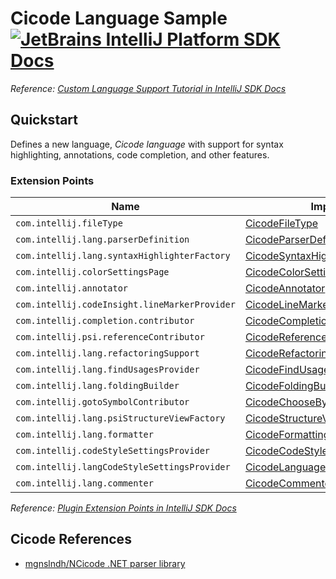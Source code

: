 # Cicode Language Sample [![JetBrains IntelliJ Platform SDK Docs](https://jb.gg/badges/docs.svg)][docs]
*Reference: [Custom Language Support Tutorial in IntelliJ SDK Docs][docs:custom_language_support_tutorial]*

## Quickstart

Defines a new language, _Cicode language_ with support for syntax highlighting, annotations, code completion, and other features.

### Extension Points

| Name                                          | Implementation                                                                          | Extension Point Class               |
|-----------------------------------------------|-----------------------------------------------------------------------------------------|-------------------------------------|
| `com.intellij.fileType`                       | [CicodeFileType][file:CicodeFileType]                                                   | `LanguageFileType`                  |
| `com.intellij.lang.parserDefinition`          | [CicodeParserDefinition][file:CicodeParserDefinition]                                   | `ParserDefinition`                  |
| `com.intellij.lang.syntaxHighlighterFactory`  | [CicodeSyntaxHighlighterFactory][file:CicodeSyntaxHighlighterFactory]                   | `SyntaxHighlighterFactory`          |
| `com.intellij.colorSettingsPage`              | [CicodeColorSettingsPage][file:CicodeColorSettingsPage]                                 | `ColorSettingsPage`                 |
| `com.intellij.annotator`                      | [CicodeAnnotator][file:CicodeAnnotator]                                                 | `Annotator`                         |
| `com.intellij.codeInsight.lineMarkerProvider` | [CicodeLineMarkerProvider][file:CicodeLineMarkerProvider]                               | `RelatedItemLineMarkerProvider`     |
| `com.intellij.completion.contributor`         | [CicodeCompletionContributor][file:CicodeCompletionContributor]                         | `CompletionContributor`             |
| `com.intellij.psi.referenceContributor`       | [CicodeReferenceContributor][file:CicodeReferenceContributor]                           | `PsiReferenceContributor`           |
| `com.intellij.lang.refactoringSupport`        | [CicodeRefactoringSupportProvider][file:CicodeRefactoringSupportProvider]               | `RefactoringSupportProvider`        |
| `com.intellij.lang.findUsagesProvider`        | [CicodeFindUsagesProvider][file:CicodeFindUsagesProvider]                               | `FindUsagesProvider`                |
| `com.intellij.lang.foldingBuilder`            | [CicodeFoldingBuilder][file:CicodeFoldingBuilder]                                       | `FoldingBuilderEx`                  |
| `com.intellij.gotoSymbolContributor`          | [CicodeChooseByNameContributor][file:CicodeChooseByNameContributor]                     | `ChooseByNameContributor`           |
| `com.intellij.lang.psiStructureViewFactory`   | [CicodeStructureViewFactory][file:CicodeStructureViewFactory]                           | `PsiStructureViewFactory`           |
| `com.intellij.lang.formatter`                 | [CicodeFormattingModelBuilder][file:CicodeFormattingModelBuilder]                       | `FormattingModelBuilder`            |
| `com.intellij.codeStyleSettingsProvider`      | [CicodeCodeStyleSettingsProvider][file:CicodeCodeStyleSettingsProvider]                 | `CodeStyleSettingsProvider`         |
| `com.intellij.langCodeStyleSettingsProvider`  | [CicodeLanguageCodeStyleSettingsProvider][file:CicodeLanguageCodeStyleSettingsProvider] | `LanguageCodeStyleSettingsProvider` |
| `com.intellij.lang.commenter`                 | [CicodeCommenter][file:CicodeCommenter]                                                 | `Commenter`                         |

*Reference: [Plugin Extension Points in IntelliJ SDK Docs][docs:ep]*


[docs]: https://plugins.jetbrains.com/docs/intellij/
[docs:custom_language_support_tutorial]: https://plugins.jetbrains.com/docs/intellij/custom-language-support-tutorial.html
[docs:ep]: https://plugins.jetbrains.com/docs/intellij/plugin-extensions.html

[file:CicodeFileType]: ./src/main/java/org/intellij/sdk/language/CicodeFileType.java
[file:CicodeParserDefinition]: ./src/main/java/org/intellij/sdk/language/CicodeParserDefinition.java
[file:CicodeSyntaxHighlighterFactory]: ./src/main/java/org/intellij/sdk/language/CicodeSyntaxHighlighterFactory.java
[file:CicodeColorSettingsPage]: ./src/main/java/org/intellij/sdk/language/CicodeColorSettingsPage.java
[file:CicodeAnnotator]: ./src/main/java/org/intellij/sdk/language/CicodeAnnotator.java
[file:CicodeLineMarkerProvider]: ./src/main/java/org/intellij/sdk/language/CicodeLineMarkerProvider.java
[file:CicodeCompletionContributor]: ./src/main/java/org/intellij/sdk/language/CicodeCompletionContributor.java
[file:CicodeReferenceContributor]: ./src/main/java/org/intellij/sdk/language/CicodeReferenceContributor.java
[file:CicodeRefactoringSupportProvider]: ./src/main/java/org/intellij/sdk/language/CicodeRefactoringSupportProvider.java
[file:CicodeFindUsagesProvider]: ./src/main/java/org/intellij/sdk/language/CicodeFindUsagesProvider.java
[file:CicodeFoldingBuilder]: ./src/main/java/org/intellij/sdk/language/CicodeFoldingBuilder.java
[file:CicodeChooseByNameContributor]: ./src/main/java/org/intellij/sdk/language/CicodeChooseByNameContributor.java
[file:CicodeStructureViewFactory]: ./src/main/java/org/intellij/sdk/language/CicodeStructureViewFactory.java
[file:CicodeFormattingModelBuilder]: ./src/main/java/org/intellij/sdk/language/CicodeFormattingModelBuilder.java
[file:CicodeCodeStyleSettingsProvider]: ./src/main/java/org/intellij/sdk/language/CicodeCodeStyleSettingsProvider.java
[file:CicodeLanguageCodeStyleSettingsProvider]: ./src/main/java/org/intellij/sdk/language/CicodeLanguageCodeStyleSettingsProvider.java
[file:CicodeCommenter]: ./src/main/java/org/intellij/sdk/language/CicodeCommenter.java

## Cicode References

* [mgnslndh/NCicode .NET parser library ](https://github.com/mgnslndh/NCicode)